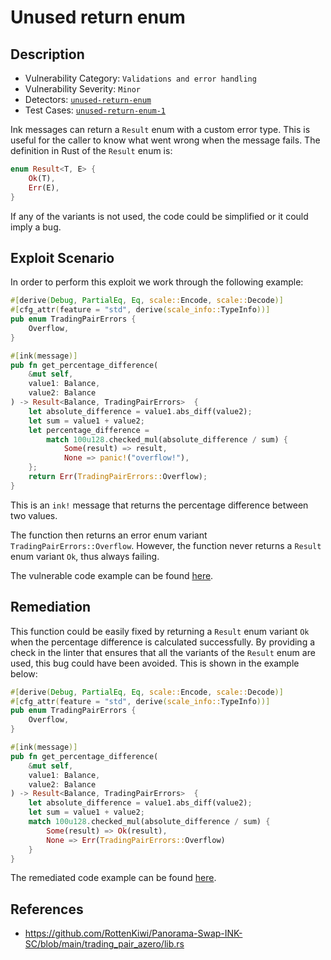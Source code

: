 # Unused return enum
## Description
- Vulnerability Category: `Validations and error handling`
- Vulnerability Severity: `Minor`
- Detectors: [`unused-return-enum`](https://github.com/CoinFabrik/scout/tree/main/detectors/unused-return-enum)
- Test Cases: [`unused-return-enum-1`](https://github.com/CoinFabrik/scout/tree/main/test-cases/unused-return-enum/unused-return-enum-1)

Ink messages can return a `Result` enum with a custom error type. This is 
useful for the caller to know what went wrong when the message fails. The
definition in Rust of the `Result` enum is:

```rust
enum Result<T, E> {
    Ok(T),
    Err(E),
}
```

If any of the variants is not used, the code could be simplified or it could 
imply a bug.

## Exploit Scenario
In order to perform this exploit we work through the following example:

```rust
#[derive(Debug, PartialEq, Eq, scale::Encode, scale::Decode)]
#[cfg_attr(feature = "std", derive(scale_info::TypeInfo))]
pub enum TradingPairErrors {
    Overflow,
}

#[ink(message)]
pub fn get_percentage_difference(
    &mut self,
    value1: Balance,
    value2: Balance
) -> Result<Balance, TradingPairErrors>  {
    let absolute_difference = value1.abs_diff(value2);
    let sum = value1 + value2;
    let percentage_difference =
        match 100u128.checked_mul(absolute_difference / sum) {
            Some(result) => result,
            None => panic!("overflow!"),
    };
    return Err(TradingPairErrors::Overflow);
}
```

This is an `ink!` message that returns the percentage difference between two values.

The function then returns an error enum variant `TradingPairErrors::Overflow`.
However, the function never returns a `Result` enum variant `Ok`, thus always 
failing.

The vulnerable code example can be found [here](https://github.com/CoinFabrik/scout/tree/main/test-cases/unused-return-enum/unused-return-enum-1/vulnerable-example).

## Remediation
This function could be easily fixed by returning a `Result` enum variant `Ok`
when the percentage difference is calculated successfully. By providing a check in 
the linter that ensures that all the variants of the `Result` enum are used, this 
bug could have been avoided. This is shown in the example below:

```rust
#[derive(Debug, PartialEq, Eq, scale::Encode, scale::Decode)]
#[cfg_attr(feature = "std", derive(scale_info::TypeInfo))]
pub enum TradingPairErrors {
    Overflow,
}

#[ink(message)]
pub fn get_percentage_difference(
    &mut self,
    value1: Balance,
    value2: Balance
) -> Result<Balance, TradingPairErrors>  {
    let absolute_difference = value1.abs_diff(value2);
    let sum = value1 + value2;
    match 100u128.checked_mul(absolute_difference / sum) {
        Some(result) => Ok(result),
        None => Err(TradingPairErrors::Overflow)
    }
}
```

The remediated code example can be found [here](https://github.com/CoinFabrik/scout/tree/main/test-cases/unused-return-enum/unused-return-enum-1/remediated-example).


## References
- https://github.com/RottenKiwi/Panorama-Swap-INK-SC/blob/main/trading_pair_azero/lib.rs
